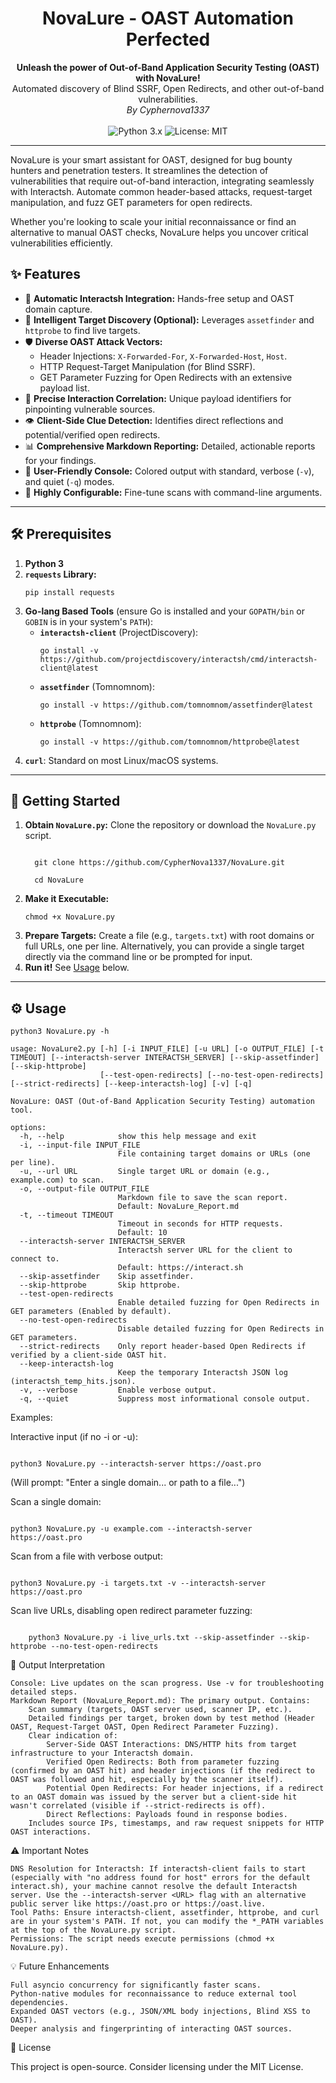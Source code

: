 <p align="center">
  </p>

<h1 align="center">NovaLure - OAST Automation Perfected</h1>

<p align="center">
  <strong>Unleash the power of Out-of-Band Application Security Testing (OAST) with NovaLure!</strong><br />
  Automated discovery of Blind SSRF, Open Redirects, and other out-of-band vulnerabilities.
  <br /><i>By Cyphernova1337</i>
  <br /><br />
  <img src="https://img.shields.io/badge/python-3.x-blue.svg" alt="Python 3.x">
  <img src="https://img.shields.io/badge/license-MIT-green.svg" alt="License: MIT">
  </p>

---

NovaLure is your smart assistant for OAST, designed for bug bounty hunters and penetration testers. It streamlines the detection of vulnerabilities that require out-of-band interaction, integrating seamlessly with Interactsh. Automate common header-based attacks, request-target manipulation, and fuzz GET parameters for open redirects.

Whether you're looking to scale your initial reconnaissance or find an alternative to manual OAST checks, NovaLure helps you uncover critical vulnerabilities efficiently.

## ✨ Features

* 🚀 **Automatic Interactsh Integration:** Hands-free setup and OAST domain capture.
* 🎯 **Intelligent Target Discovery (Optional):** Leverages `assetfinder` and `httprobe` to find live targets.
* 🛡️ **Diverse OAST Attack Vectors:**
    * Header Injections: `X-Forwarded-For`, `X-Forwarded-Host`, `Host`.
    * HTTP Request-Target Manipulation (for Blind SSRF).
    * GET Parameter Fuzzing for Open Redirects with an extensive payload list.
* 🔗 **Precise Interaction Correlation:** Unique payload identifiers for pinpointing vulnerable sources.
* 👁️ **Client-Side Clue Detection:** Identifies direct reflections and potential/verified open redirects.
* 📊 **Comprehensive Markdown Reporting:** Detailed, actionable reports for your findings.
* 🎨 **User-Friendly Console:** Colored output with standard, verbose (`-v`), and quiet (`-q`) modes.
* 🔧 **Highly Configurable:** Fine-tune scans with command-line arguments.

---

## 🛠️ Prerequisites

1.  **Python 3**
2.  **`requests` Library:**
    ```
    pip install requests
    ```
3.  **Go-lang Based Tools** (ensure Go is installed and your `GOPATH/bin` or `GOBIN` is in your system's `PATH`):
    * **`interactsh-client`** (ProjectDiscovery):
        ```
        go install -v https://github.com/projectdiscovery/interactsh/cmd/interactsh-client@latest
        ```
    * **`assetfinder`** (Tomnomnom):
        ```
        go install -v https://github.com/tomnomnom/assetfinder@latest
        ```
    * **`httprobe`** (Tomnomnom):
        ```
        go install -v https://github.com/tomnomnom/httprobe@latest
        ```
4.  **`curl`**: Standard on most Linux/macOS systems.

---

## 🚀 Getting Started

1.  **Obtain `NovaLure.py`:**
    Clone the repository or download the `NovaLure.py` script.
    ```
    
      git clone https://github.com/CypherNova1337/NovaLure.git
    
      cd NovaLure
    ```
2.  **Make it Executable:**
    ```
    chmod +x NovaLure.py
    ```
3.  **Prepare Targets:**
    Create a file (e.g., `targets.txt`) with root domains or full URLs, one per line. Alternatively, you can provide a single target directly via the command line or be prompted for input.
4.  **Run it!**
    See [Usage](#⚙️-usage) below.

---

## ⚙️ Usage

```
python3 NovaLure.py -h

```
```
usage: NovaLure2.py [-h] [-i INPUT_FILE] [-u URL] [-o OUTPUT_FILE] [-t TIMEOUT] [--interactsh-server INTERACTSH_SERVER] [--skip-assetfinder] [--skip-httprobe]
                    [--test-open-redirects] [--no-test-open-redirects] [--strict-redirects] [--keep-interactsh-log] [-v] [-q]

NovaLure: OAST (Out-of-Band Application Security Testing) automation tool.

options:
  -h, --help            show this help message and exit
  -i, --input-file INPUT_FILE
                        File containing target domains or URLs (one per line).
  -u, --url URL         Single target URL or domain (e.g., example.com) to scan.
  -o, --output-file OUTPUT_FILE
                        Markdown file to save the scan report.
                        Default: NovaLure_Report.md
  -t, --timeout TIMEOUT
                        Timeout in seconds for HTTP requests.
                        Default: 10
  --interactsh-server INTERACTSH_SERVER
                        Interactsh server URL for the client to connect to.
                        Default: https://interact.sh
  --skip-assetfinder    Skip assetfinder.
  --skip-httprobe       Skip httprobe.
  --test-open-redirects
                        Enable detailed fuzzing for Open Redirects in GET parameters (Enabled by default).
  --no-test-open-redirects
                        Disable detailed fuzzing for Open Redirects in GET parameters.
  --strict-redirects    Only report header-based Open Redirects if verified by a client-side OAST hit.
  --keep-interactsh-log
                        Keep the temporary Interactsh JSON log (interactsh_temp_hits.json).
  -v, --verbose         Enable verbose output.
  -q, --quiet           Suppress most informational console output.
```

Examples:

   Interactive input (if no -i or -u):
   ```

python3 NovaLure.py --interactsh-server https://oast.pro
   
   ```
(Will prompt: "Enter a single domain... or path to a file...")

Scan a single domain:
```

python3 NovaLure.py -u example.com --interactsh-server https://oast.pro
```
Scan from a file with verbose output:
```

python3 NovaLure.py -i targets.txt -v --interactsh-server https://oast.pro
```
Scan live URLs, disabling open redirect parameter fuzzing:
```

    python3 NovaLure.py -i live_urls.txt --skip-assetfinder --skip-httprobe --no-test-open-redirects
```
📄 Output Interpretation

    Console: Live updates on the scan progress. Use -v for troubleshooting detailed steps.
    Markdown Report (NovaLure_Report.md): The primary output. Contains:
        Scan summary (targets, OAST server used, scanner IP, etc.).
        Detailed findings per target, broken down by test method (Header OAST, Request-Target OAST, Open Redirect Parameter Fuzzing).
        Clear indication of:
            Server-Side OAST Interactions: DNS/HTTP hits from target infrastructure to your Interactsh domain.
            Verified Open Redirects: Both from parameter fuzzing (confirmed by an OAST hit) and header injections (if the redirect to OAST was followed and hit, especially by the scanner itself).
            Potential Open Redirects: For header injections, if a redirect to an OAST domain was issued by the server but a client-side hit wasn't correlated (visible if --strict-redirects is off).
            Direct Reflections: Payloads found in response bodies.
        Includes source IPs, timestamps, and raw request snippets for HTTP OAST interactions.

⚠️ Important Notes

    DNS Resolution for Interactsh: If interactsh-client fails to start (especially with "no address found for host" errors for the default interact.sh), your machine cannot resolve the default Interactsh server. Use the --interactsh-server <URL> flag with an alternative public server like https://oast.pro or https://oast.live.
    Tool Paths: Ensure interactsh-client, assetfinder, httprobe, and curl are in your system's PATH. If not, you can modify the *_PATH variables at the top of the NovaLure.py script.
    Permissions: The script needs execute permissions (chmod +x NovaLure.py).

💡 Future Enhancements

    Full asyncio concurrency for significantly faster scans.
    Python-native modules for reconnaissance to reduce external tool dependencies.
    Expanded OAST vectors (e.g., JSON/XML body injections, Blind XSS to OAST).
    Deeper analysis and fingerprinting of interacting OAST sources.

📜 License

This project is open-source. Consider licensing under the MIT License.
